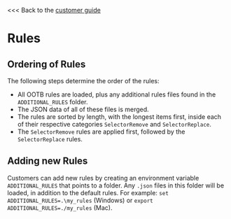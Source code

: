 <<< Back to the [customer guide](../customer_guide.md)

# Rules

## Ordering of Rules

The following steps determine the order of the rules:

- All OOTB rules are loaded, plus any additional rules files found in the `ADDITIONAL_RULES` folder.
- The JSON data of all of these files is merged.
- The rules are sorted by length, with the longest items first, inside each of their respective categories `SelectorRemove` and `SelectorReplace`.
- The `SelectorRemove` rules are applied first, followed by the `SelectorReplace` rules.

## Adding new Rules

Customers can add new rules by creating an environment variable `ADDITIONAL_RULES` that points to a folder. Any `.json` files in this folder will be loaded, in addition to the default rules.
For example: `set ADDITIONAL_RULES=.\my_rules` (Windows) or `export ADDITIONAL_RULES=./my_rules` (Mac).
